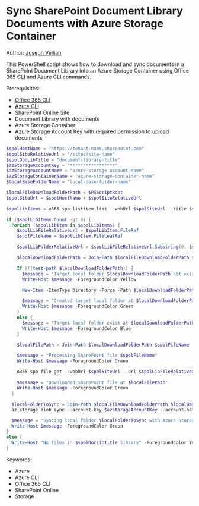 # Sync SharePoint Document Library Documents with Azure Storage Container

Author: [Joseph Velliah](https://sprider.blog/sync-sp-library-with-az-storage-container)

This PowerShell script shows how to download and sync documents in a SharePoint Document Library into an Azure Storage Container using Office 365 CLI and Azure CLI commands.

Prerequisites:

- [Office 365 CLI](https://pnp.github.io/cli-microsoft365/)
- [Azure CLI](https://docs.microsoft.com/en-us/cli/azure/?view=azure-cli-latest)
- SharePoint Online Site
- Document Library with documents
- Azure Storage Container
- Azure Storage Account Key with required permission to upload documents

```powershell tab="PowerShell Core"
$spolHostName = "https://tenant-name.sharepoint.com"
$spolSiteRelativeUrl = "/sites/site-name"
$spolDocLibTitle = "document-library-title"
$azStorageAccountKey = "*****************"
$azStorageAccountName = "azure-storage-account-name"
$azStorageContainerName = "azure-storage-container-name"
$localBaseFolderName = "local-base-folder-name"

$localFileDownloadFolderPath = $PSScriptRoot
$spolSiteUrl = $spolHostName + $spolSiteRelativeUrl

$spolLibItems = o365 spo listitem list --webUrl $spolSiteUrl --title $spolDocLibTitle --fields 'FileRef,FileLeafRef' --filter "FSObjType eq 0" -o json | ConvertFrom-Json

if ($spolLibItems.Count -gt 0) {
  ForEach ($spolLibItem in $spolLibItems) {
    $spolLibFileRelativeUrl = $spolLibItem.FileRef
    $spolFileName = $spolLibItem.FileLeafRef

    $spolLibFolderRelativeUrl = $spolLibFileRelativeUrl.Substring(0, $spolLibFileRelativeUrl.lastIndexOf('/'))

    $localDownloadFolderPath = Join-Path $localFileDownloadFolderPath $localBaseFolderName $spolLibFolderRelativeUrl

    If (!(test-path $localDownloadFolderPath)) {
      $message = "Target local folder $localDownloadFolderPath not exist"
      Write-Host $message -ForegroundColor Yellow

      New-Item -ItemType Directory -Force -Path $localDownloadFolderPath | Out-Null

      $message = "Created target local folder at $localDownloadFolderPath"
      Write-Host $message -ForegroundColor Green
    }
    else {
      $message = "Target local folder exist at $localDownloadFolderPath"
      Write-Host $message -ForegroundColor Blue
    }

    $localFilePath = Join-Path $localDownloadFolderPath $spolFileName

    $message = "Processing SharePoint file $spolFileName"
    Write-Host $message -ForegroundColor Green

    o365 spo file get --webUrl $spolSiteUrl --url $spolLibFileRelativeUrl --asFile --path $localFilePath

    $message = "Downloaded SharePoint file at $localFilePath"
    Write-Host $message -ForegroundColor Green
  }

  $localFolderToSync = Join-Path $localFileDownloadFolderPath $localBaseFolderName
  az storage blob sync --account-key $azStorageAccountKey --account-name $azStorageAccountName -c $azStorageContainerName -s $localFolderToSync --only-show-errors | Out-Null

  $message = "Syncing local folder $localFolderToSync with Azure Storage Container $azStorageContainerName is completed"
  Write-Host $message -ForegroundColor Green
}
else {
  Write-Host "No files in $spolDocLibTitle library" -ForegroundColor Yellow
}
```

Keywords:

- Azure
- Azure CLI
- Office 365 CLI
- SharePoint Online
- Storage
